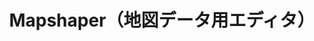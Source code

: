 ---
title: Mapshaper（地図データ用エディタ）
description: Mapshaperは地図データ用のエディタです。ブラウザだけで手軽に地図ファイルの簡素化や、別ファイル形式への変換が行なえます。
weight: 3
address: http://mapshaper.dataviz.jp/
---